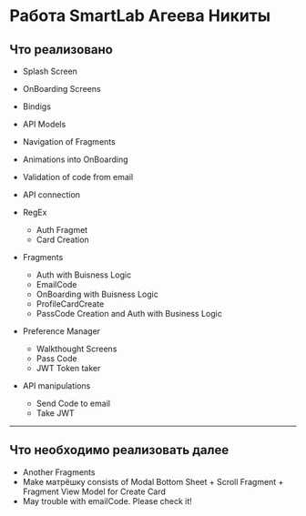 # **Работа SmartLab Агеева Никиты**

## Что реализовано

* Splash Screen
* OnBoarding Screens 
* Bindigs
* API Models
* Navigation of Fragments
* Animations into OnBoarding
* Validation of code from email
* API connection


* RegEx 
    * Auth Fragmet
    * Card Creation

* Fragments
    * Auth with Buisness Logic
    * EmailCode
    * OnBoarding with Buisness Logic
    * ProfileCardCreate
    * PassCode Creation and Auth with Business Logic

* Preference Manager 
    * Walkthought Screens
    * Pass Code
    * JWT Token taker

* API manipulations
    * Send Code to email
    * Take JWT

-----

## Что необходимо реализовать далее

* Another Fragments
* Make матрёшку consists of Modal Bottom Sheet + Scroll Fragment + Fragment View Model for Create Card
* May trouble with emailCode. Please check it!
